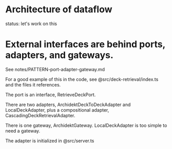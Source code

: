 # Architecture of dataflow

status: let's work on this

# External interfaces are behind ports, adapters, and gateways.

See notes/PATTERN-port-adapter-gateway.md

For a good example of this in the code, see @src/deck-retrieval/index.ts and the files it references.

The port is an interface, RetrieveDeckPort.

There are two adapters, ArchidektDeckToDeckAdapter and LocalDeckAdapter, plus a compositional adapter, CascadingDeckRetrievalAdapter.

There is one gateway, ArchidektGateway. LocalDeckAdapter is too simple to need a gateway.

The adapter is initialized in @src/server.ts
